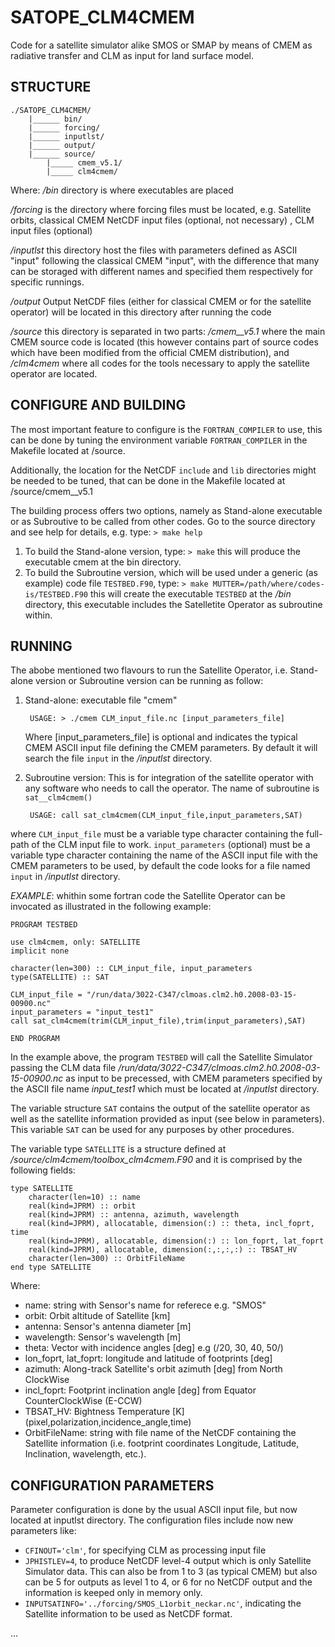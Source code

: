 # SATOPE_CLM4CMEM
Code for a satellite simulator alike SMOS or SMAP by means of CMEM as radiative transfer and CLM as input for land surface model.

## STRUCTURE ##
	./SATOPE_CLM4CMEM/
		|______ bin/
		|______ forcing/
		|______ inputlst/
		|______ output/
		|______ source/
			|_____ cmem_v5.1/
			|_____ clm4cmem/

Where:
*/bin* directory is where executables are placed

*/forcing* is the directory where forcing files must be located, e.g. Satellite orbits, classical CMEM NetCDF input files (optional, not necessary) , CLM input files (optional)

*/inputlst* this directory host the files with parameters defined as ASCII "input" following the classical CMEM "input", with the difference that many can be storaged with different names and specified them respectively for specific runnings.

*/output* Output NetCDF files (either for classical CMEM or for the satellite operator) will be located in this directory after running the code

*/source* this directory is separated in two parts: */cmem__v5.1* where the main CMEM source code is located (this however contains part of source codes which have been modified from the official CMEM distribution), and */clm4cmem* where all codes for the tools necessary to apply the satellite operator are located.

## CONFIGURE AND BUILDING ##
The most important feature to configure is the ``FORTRAN_COMPILER`` to use, this can be done by tuning the environment variable ``FORTRAN_COMPILER`` in the Makefile located at /source.

Additionally, the location for the NetCDF ``include`` and ``lib`` directories might be needed to be tuned, that can be done in the Makefile located at /source/cmem__v5.1

The building process offers two options, namely as Stand-alone executable or as Subroutive to be called from other codes. 
Go to the source directory and see help for details, e.g. type: ``> make help``

1. To build the Stand-alone version, type: ``> make``
	this will produce the executable cmem at the bin directory.
2. To build the Subroutine version, which will be used under a generic (as example) code file ``TESTBED.F90``, type: ``> make MUTTER=/path/where/codes-is/TESTBED.F90``
this will create the executable ``TESTBED`` at the */bin* directory, this executable includes the Satelletite Operator as subroutine within.

## RUNNING ##
The abobe mentioned two flavours to run the Satellite Operator, i.e. Stand-alone version or Subroutine version can be running as follow:
1. Stand-alone: executable file "cmem"

		USAGE: > ./cmem CLM_input_file.nc [input_parameters_file]
	Where [input_parameters_file] is optional and indicates the typical CMEM ASCII input file defining the CMEM parameters. By default it will search the file ``input`` in the */inputlst* directory.

2. Subroutine version: This is for integration of the satellite operator with any software who needs to call the operator. The name of subroutine is ``sat__clm4cmem()`` 

		USAGE: call sat_clm4cmem(CLM_input_file,input_parameters,SAT)
where ``CLM_input_file`` must be a variable type character containing the full-path of the CLM input file to work.
		``input_parameters`` (optional) must be a variable type character containing the name of the ASCII input file with the CMEM parameters to be used, by default the code looks for a file named ``input`` in */inputlst* directory.
	
_EXAMPLE_: whithin some fortran code the Satellite Operator can be invocated as illustrated in the following example:

	PROGRAM TESTBED

	use clm4cmem, only: SATELLITE
	implicit none

	character(len=300) :: CLM_input_file, input_parameters
	type(SATELLITE) :: SAT

	CLM_input_file = "/run/data/3022-C347/clmoas.clm2.h0.2008-03-15-00900.nc"
	input_parameters = "input_test1"
	call sat_clm4cmem(trim(CLM_input_file),trim(input_parameters),SAT)

	END PROGRAM

In the example above, the program ``TESTBED`` will call the Satellite Simulator passing the CLM data file */run/data/3022-C347/clmoas.clm2.h0.2008-03-15-00900.nc* as input to be precessed, with CMEM parameters specified by the ASCII file name *input_test1* which must be located at */inputlst* directory.

The variable structure ``SAT`` contains the output of the satellite operator as well as the satellite information provided as input (see below in parameters). This variable ``SAT`` can be used for any purposes by other procedures.

The variable type ``SATELLITE`` is a structure defined at */source/clm4cmem/toolbox_clm4cmem.F90* and it is comprised by the following fields:

	type SATELLITE
		character(len=10) :: name
		real(kind=JPRM) :: orbit
		real(kind=JPRM) :: antenna, azimuth, wavelength
		real(kind=JPRM), allocatable, dimension(:) :: theta, incl_foprt, time
		real(kind=JPRM), allocatable, dimension(:) :: lon_foprt, lat_foprt
		real(kind=JPRM), allocatable, dimension(:,:,:,:) :: TBSAT_HV
		character(len=300) :: OrbitFileName
	end type SATELLITE
Where:
* name: string with Sensor's name for referece e.g. "SMOS"
* orbit: Orbit altitude of Satellite [km]
* antenna: Sensor's antenna diameter [m]
* wavelength: Sensor's wavelength [m]
* theta: Vector with incidence angles [deg] e.g (/20, 30, 40, 50/)
* lon_foprt, lat_foprt: longitude and latitude of footprints [deg]
* azimuth: Along-track Satellite's orbit azimuth [deg] from North ClockWise
* incl_foprt: Footprint inclination angle [deg] from Equator CounterClockWise (E-CCW) 
* TBSAT_HV: Bightness Temperature [K] (pixel,polarization,incidence_angle,time)
* OrbitFileName: string with file name of the NetCDF containing the Satellite information (i.e. footprint coordinates Longitude, Latitude, Inclination, wavelength, etc.).

## CONFIGURATION PARAMETERS ##

Parameter configuration is done by the usual ASCII input file, but now located at inputlst directory. The configuration files include now new parameters like:

* ``CFINOUT='clm'``, for specifying CLM as processing input file
* ``JPHISTLEV=4``,   to produce NetCDF level-4 output which is only Satellite Simulator data. This can also be from 1 to 3 (as typical CMEM) but also can be 5 for outputs as level 1 to 4, or 6 for no NetCDF output and the information is keeped only in memory only.
* ``INPUTSATINFO='../forcing/SMOS_L1orbit_neckar.nc'``, indicating the Satellite information to be used as NetCDF format.

...
 

